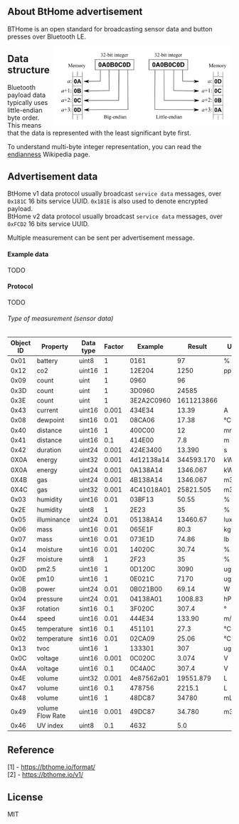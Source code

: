 
## About BtHome advertisement

BTHome is an open standard for broadcasting sensor data and button presses over Bluetooth LE.  

<img src="endianness.png" width="400px" alt="Endianness" align="right" />

## Data structure

Bluetooth payload data typically uses little-endian byte order.  
This means that the data is represented with the least significant byte first.  

To understand multi-byte integer representation, you can read the [endianness](https://en.wikipedia.org/wiki/Endianness) Wikipedia page.

## Advertisement data

BtHome v1 data protocol usually broadcast `service data` messages, over `0x181C` 16 bits service UUID. `0x181E` is also used to denote encrypted payload.  
BtHome v2 data protocol usually broadcast `service data` messages, over `0xFCD2` 16 bits service UUID.  

Multiple measurement can be sent per advertisement message.  

#### Example data

TODO

#### Protocol

TODO

###### Type of measurement (sensor data)

| Object ID | Property      | Data type | Factor | Example    | Result      | Unit  |
| --------- | ------------- | --------- | ------ | ---------- | ----------- | ----- |
| 0x01      | battery       | uint8     | 1      | 0161       | 97          | %     |
| 0x12      | co2           | uint16    | 1      | 12E204     | 1250        | ppm   |
| 0x09      | count         | uint      | 1      | 0960       | 96          |       |
| 0x3D      | count         | uint      | 1      | 3D0960     | 24585       |       |
| 0x3E      | count         | uint      | 1      | 3E2A2C0960 | 1611213866  |       |
| 0x43      | current       | uint16    | 0.001  | 434E34     | 13.39       | A     |
| 0x08      | dewpoint      | sint16    | 0.01   | 08CA06     | 17.38       | °C    |
| 0x40      | distance      | uint16    | 1      | 400C00     | 12          | mm    |
| 0x41      | distance      | uint16    | 0.1    | 414E00     | 7.8         | m     |
| 0x42      | duration      | uint24    | 0.001  | 424E3400   | 13.390      | s     |
| 0X0A      | energy        | uint32    | 0.001  | 4d12138a14 | 344593.170  | kWh   |
| 0X0A      | energy        | uint24    | 0.001  | 0A138A14   | 1346.067    | kWh   |
| 0X4B      | gas           | uint24    | 0.001  | 4B138A14   | 1346.067    | m3    |
| 0X4C      | gas           | uint32    | 0.001  | 4C41018A01 | 25821.505   | m3    |
| 0x03      | humidity      | uint16    | 0.01   | 03BF13     | 50.55       | %     |
| 0x2E      | humidity      | uint8     | 1      | 2E23       | 35          | %     |
| 0x05      | illuminance   | uint24    | 0.01   | 05138A14   | 13460.67    | lux   |
| 0x06      | mass          | uint16    | 0.01   | 065E1F     | 80.3        | kg    |
| 0x07      | mass          | uint16    | 0.01   | 073E1D     | 74.86       | lb    |
| 0x14      | moisture      | uint16    | 0.01   | 14020C     | 30.74       | %     |
| 0x2F      | moisture      | uint8     | 1      | 2F23       | 35          | %     |
| 0x0D      | pm2.5         | uint16    | 1      | 0D120C     | 3090        | ug/m3 |
| 0x0E      | pm10          | uint16    | 1      | 0E021C     | 7170        | ug/m3 |
| 0x0B      | power         | uint24    | 0.01   | 0B021B00   | 69.14       | W     |
| 0x04      | pressure      | uint24    | 0.01   | 04138A01   | 1008.83     | hPa   |
| 0x3F      | rotation      | sint16    | 0.1    | 3F020C     | 307.4       | °     |
| 0x44      | speed         | uint16    | 0.01   | 444E34     | 133.90      | m/s   |
| 0x45      | temperature   | sint16    | 0.1    | 451101     | 27.3        | °C    |
| 0x02      | temperature   | sint16    | 0.01   | 02CA09     | 25.06       | °C    |
| 0x13      | tvoc          | uint16    | 1      | 133301     | 307         | ug/m3 |
| 0x0C      | voltage       | uint16    | 0.001  | 0C020C     | 3.074       | V     |
| 0x4A      | voltage       | uint16    | 0.1    | 0C4A0C     | 307.4       | V     |
| 0x4E      | volume        | uint32    | 0.001  | 4e87562a01 | 19551.879   | L     |
| 0x47      | volume        | uint16    | 0.1    | 478756     | 2215.1      | L     |
| 0x48      | volume        | uint16    | 1      | 48DC87     | 34780       | mL    |
| 0x49      | volume Flow Rate | uint16 | 0.001  | 49DC87     | 34.780      | m3/hr |
| 0x46      | UV index      | uint8     | 0.1    | 4632       | 5.0         |       |

## Reference

[1] - https://bthome.io/format/  
[2] - https://bthome.io/v1/  

## License

MIT
